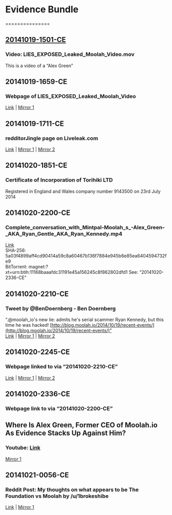# Evidence Bundle
===============


## [20141019-1501-CE](https://github.com/MrChrisJ/20141019-Moolah-Investigation/tree/master/Evidence_Bundle/20141019-1501-CE)
### Video: LIES_EXPOSED_Leaked_Moolah_Video.mov
This is a video of a “Alex Green” 


## 20141019-1659-CE
### Webpage of LIES_EXPOSED_Leaked_Moolah_Video  
[Link](http://www.liveleak.com/view?i=e63_1404777061) | [Mirror 1](https://web.archive.org/web/20141020231415/http://www.liveleak.com/view?i=e63_1404777061)

## 20141019-1711-CE
### redditorJingle page on Liveleak.com
[Link](http://www.liveleak.com/c/redditorJingle) | [Mirror 1](https://web.archive.org/web/20141020232151/http://www.liveleak.com/c/redditorJingle) | [Mirror 2](https://www.evernote.com/shard/s78/sh/783e5baa-ff05-418e-8385-c0bd5f111f30/5b02b83e64a271bba5d71f7c3156fa8f)  

## 20141020-1851-CE
### Certificate of Incorporation of Torihiki LTD
Registered in England and Wales company number 9143500 on 23rd July 2014  

## 20141020-2200-CE
### Complete_conversation_with_Mintpal-Moolah_s_-Alex_Green-_AKA_Ryan_Gentle_AKA_Ryan_Kennedy.mp4
[Link](http://youtu.be/gjUsn2rH_xE)  
SHA-256: 5a03f4899aff4cd90414a59c8a60467b136f7884e945b6e85ea6404594732fe9  
BitTorrent: magnet:?xt=urn:btih:11168baaafdc31191e45a156245c8f862802dfd1 
See: “20141020-2336-CE”

## 20141020-2210-CE
### Tweet by @BenDoernberg - Ben Doernberg
“.@moolah_io's new lie: admits he's serial scammer Ryan Kennedy, but this time he was hacked! [http://blog.moolah.io/2014/10/19/recent-events/](http://blog.moolah.io/2014/10/19/recent-events/)”  
[Link](https://twitter.com/BenDoernberg/status/523716160462663681) | [Mirror 1](https://web.archive.org/web/20141020221105/https://twitter.com/BenDoernberg/status/523716160462663681) | [Mirror 2](https://www.evernote.com/shard/s78/sh/4db4c4bf-0f94-41e6-9641-a4dfa72c9dfc/b2e6166b69b856d35c1a4725d12d677a)

## 20141020-2245-CE
### Webpage linked to via “20141020-2210-CE”
[Link](http://blog.moolah.io/2014/10/19/recent-events/) | [Mirror 1](https://web.archive.org/web/20141019163239/http://blog.moolah.io/2014/10/19/recent-events/) | [Mirror 2](https://www.evernote.com/shard/s78/sh/f2077d18-5420-4e73-b8d0-7384d43e969e/0ef3a40401eb13d9907461b84506b5eb)  

## 20141020-2336-CE
### Webpage link to via “20141020-2200-CE”  

## Where Is Alex Green, Former CEO of Moolah.io As Evidence Stacks Up Against Him?
### Youtube: [Link](http://youtu.be/WTT5B4EhHDw)
[Mirror 1](https://web.archive.org/web/20141021001619/https://www.youtube.com/watch?v=WTT5B4EhHDw)  

## 20141021-0056-CE
### Reddit Post:  My thoughts on what appears to be The Foundation vs Moolah by /u/1brokeshibe
[Link](http://www.reddit.com/r/dogecoin/comments/24d82v/my_thoughts_on_what_appears_to_be_the_foundation/) | [Mirror 1](https://web.archive.org/web/20141021005134/http://www.reddit.com/r/dogecoin/comments/24d82v/my_thoughts_on_what_appears_to_be_the_foundation/)


